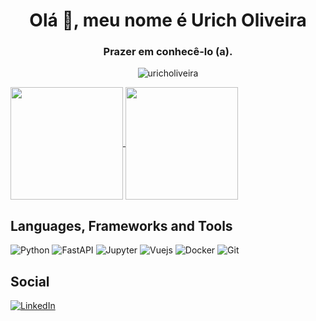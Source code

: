 <h1 align="center">Olá 👋, meu nome é Urich Oliveira</h1>
<h3 align="center">Prazer em conhecê-lo (a).</h3>

<p align="center"> <img src="https://komarev.com/ghpvc/?username=uricholiveira&style=flat-square" alt="uricholiveira" /> </p>

<a href="https://github.com/LuanColeto">
  <img align="center" height="180rem" src="https://github-readme-stats.vercel.app/api?username=uricholiveira&show_icons=true&theme=dracula">
</a>
<a href="https://github.com/LuanColeto">
  <img align="center" height="180rem" src="https://github-readme-stats.vercel.app/api/top-langs/?username=uricholiveira&layout=compact&theme=dracula">
</a>

## Languages, Frameworks and Tools

![Python](https://img.shields.io/badge/python-%23F05033.svg?style=for-the-badge&logo=python&logoColor=white&color=3776AB)
![FastAPI](https://img.shields.io/badge/fastapi-%23F05033.svg?style=for-the-badge&logo=fastapi&logoColor=white&color=009688)
![Jupyter](https://img.shields.io/badge/jupyter-%23F05033.svg?style=for-the-badge&logo=jupyter&logoColor=white&color=F37626)
![Vuejs](https://img.shields.io/badge/vuejs-%23F05033.svg?style=for-the-badge&logo=vuedotjs&logoColor=white&color=4FC08D)
![Docker](https://img.shields.io/badge/docker-%23F05033.svg?style=for-the-badge&logo=docker&logoColor=white&color=2496ED)
![Git](https://img.shields.io/badge/git-%23F05033.svg?style=for-the-badge&logo=git&logoColor=white)

## Social

[![LinkedIn](https://img.shields.io/badge/linkedin-%230077B5.svg?style=for-the-badge&logo=linkedin&logoColor=white)](https://www.linkedin.com/in/urich-oliveira/)

